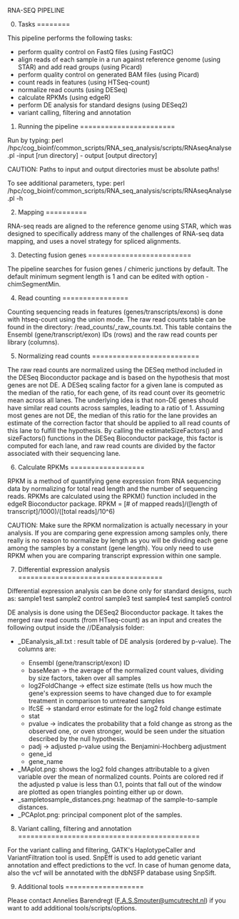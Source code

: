 RNA-SEQ PIPELINE


0. Tasks
========

This pipeline performs the following tasks:
  - perform quality control on FastQ files (using FastQC)
  - align reads of each sample in a run against reference genome (using STAR) and add read groups (using Picard)
  - perform quality control on generated BAM files (using Picard)
  - count reads in features (using HTSeq-count)
  - normalize read counts (using DESeq)
  - calculate RPKMs (using edgeR)
  - perform DE analysis for standard designs (using DESeq2)
  - variant calling, filtering and annotation


1. Running the pipeline
=======================

Run by typing: 
perl /hpc/cog_bioinf/common_scripts/RNA_seq_analysis/scripts/RNAseqAnalyse.pl -input [run directory] - output [output directory]

CAUTION: Paths to input and output directories must be absolute paths!

To see additional parameters, type:
perl /hpc/cog_bioinf/common_scripts/RNA_seq_analysis/scripts/RNAseqAnalyse.pl -h


2. Mapping
==========

RNA-seq reads are aligned to the reference genome using STAR, which was designed to specifically address many of the challenges of RNA-seq data mapping, and uses a novel strategy for spliced alignments.

3. Detecting fusion genes
=========================

The pipeline searches for fusion genes / chimeric junctions by default. The default minimum segment length is 1 and can be edited with option -chimSegmentMin.


4. Read counting
================

Counting sequencing reads in features (genes/transcripts/exons) is done with htseq-count using the union mode.
The raw read counts table can be found in the directory: <rundir>/read_counts/<run>_raw_counts.txt. This table contains the Ensembl (gene/transcript/exon) IDs (rows) and the raw read 
counts per library (columns).


5. Normalizing read counts
==========================

The raw read counts are normalized using the DESeq method included in the DESeq Bioconductor package and is based on the hypothesis that most genes are not DE. A DESeq scaling factor for
a given lane is computed as the median of the ratio, for each gene, of its read count over its geometric mean across all lanes. The underlying idea is that non-DE
genes should have similar read counts across samples, leading to a ratio of 1. Assuming most genes are not DE, the median of this ratio for the lane provides an
estimate of the correction factor that should be applied to all read counts of this lane to fulfill the hypothesis. By calling the estimateSizeFactors() and sizeFactors()
functions in the DESeq Bioconductor package, this factor is computed for each lane, and raw read counts are divided by the factor associated with their sequencing lane. 


6. Calculate RPKMs
==================

RPKM is a method of quantifying gene expression from RNA sequencing data by normalizing for total read length and the number of sequencing reads. RPKMs are calculated using the RPKM()
function included in the edgeR Bioconductor package.
RPKM = [# of mapped reads]/([length of transcript]/1000)/([total reads]/10^6)

CAUTION: Make sure the RPKM normalization is actually necessary in your analysis. If you are comparing gene expression among samples only, there really is no reason to normalize by length
as you will be dividing each gene among the samples by a constant (gene length). You only need to use RPKM when you are comparing transcript expression within one sample.


7. Differential expression analysis
===================================

Differential expression analysis can be done only for standard designs, such as:
   sample1	test
   sample2	control
   sample3	test
   sample4	test
   sample5	control

DE analysis is done using the DESeq2 Bioconductor package. It takes the merged raw read counts (from HTseq-count) as an input and creates the following output inside the /<run>/DEanalysis folder:
 - <run>_DEanalysis_all.txt : result table of DE analysis (ordered by p-value). The columns are:
   - Ensembl (gene/transcript/exon) ID
   - baseMean -> the average of the normalized count values, dividing by size factors, taken over all samples
   - log2FoldChange -> effect size estimate (tells us how much the gene's expression seems to have changed due to for example treatment in comparison to untreated samples
   - lfcSE -> standard error estimate for the log2 fold change estimate
   - stat
   - pvalue -> indicates the probability that a fold change as strong as the observed one, or oven stronger, would be seen under the situation described by the null hypothesis.
   - padj -> adjusted p-value using the Benjamini-Hochberg adjustment
   - gene_id
   - gene_name
 - <run>_MAplot.png: shows the log2 fold changes attributable to a given variable over the mean of normalized counts. Points are colored red if the adjusted p value is less than 0.1,
   points that fall out of the window are plotted as open triangles pointing either up or down.
 - <run>_sampletosample_distances.png: heatmap of the sample-to-sample distances.
 - <run>_PCAplot.png: principal component plot of the samples.


8. Variant calling, filtering and annotation
============================================

For the variant calling and filtering, GATK's HaplotypeCaller and VariantFiltration tool is used.
SnpEff is used to add genetic variant annotation and effect predictions to the vcf.
In case of human genome data, also the vcf will be annotated with the dbNSFP database using SnpSift.


9. Additional tools
===================

Please contact Annelies Barendregt (F.A.S.Smouter@umcutrecht.nl) if you want to add additional tools/scripts/options.
